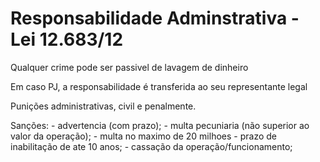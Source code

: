 # Responsabilidade Adminstrativa - Lei 12.683/12

Qualquer crime pode ser passivel de lavagem de dinheiro

Em caso PJ, a responsabilidade é transferida ao seu representante legal

Punições administrativas, civil e penalmente.

Sanções:
    - advertencia (com prazo);
    - multa pecuniaria (não superior ao valor da operação);
    - multa no maximo de 20 milhoes
    - prazo de inabilitação de ate 10 anos;
    - cassação da operação/funcionamento;

